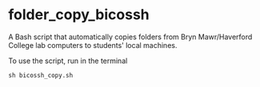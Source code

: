 # folder_copy_bicossh
A Bash script that automatically copies folders from Bryn Mawr/Haverford College lab computers to students' local machines. 

To use the script, run in the terminal 
```
sh bicossh_copy.sh
```


